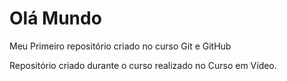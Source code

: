 # Olá Mundo
 Meu Primeiro repositório criado no curso Git e GitHub
 
 Repositório criado durante o curso realizado no Curso em Vídeo.
